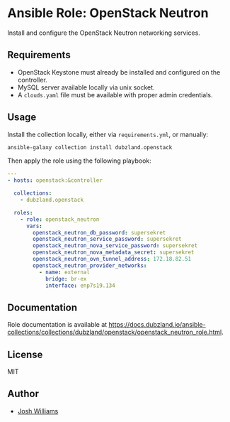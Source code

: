 # Ansible Role: OpenStack Neutron

Install and configure the OpenStack Neutron networking services.

## Requirements

- OpenStack Keystone must already be installed and configured on the
  controller.
- MySQL server available locally via unix socket.
- A `clouds.yaml` file must be available with proper admin credentials.

## Usage

Install the collection locally, either via `requirements.yml`, or manually:

```bash
ansible-galaxy collection install dubzland.openstack
```

Then apply the role using the following playbook:

```yaml
---
- hosts: openstack:&controller

  collections:
    - dubzland.openstack

  roles:
    - role: openstack_neutron
      vars:
        openstack_neutron_db_password: supersekret
        openstack_neutron_service_password: supersekret
        openstack_neutron_nova_service_password: supersekret
        openstack_neutron_nova_metadata_secret: supersekret
        openstack_neutron_ovn_tunnel_address: 172.18.82.51
        openstack_neutron_provider_networks:
          - name: external
            bridge: br-ex
            interface: enp7s19.134
```

## Documentation

Role documentation is available at <https://docs.dubzland.io/ansible-collections/collections/dubzland/openstack/openstack_neutron_role.html>.

## License

MIT

## Author

- [Josh Williams](https://dubzland.com)
